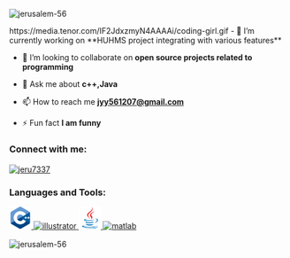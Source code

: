 <p align="left"> <img src="https://komarev.com/ghpvc/?username=jerusalem-56&label=Profile%20views&color=0e75b6&style=flat" alt="jerusalem-56" /> </p>
https://media.tenor.com/IF2JdxzmyN4AAAAi/coding-girl.gif
- 🔭 I’m currently working on **HUHMS project integrating with various features**

- 👯 I’m looking to collaborate on **open source projects related to programming**

- 💬 Ask me about **c++,Java**

- 📫 How to reach me **jyy561207@gmail.com**

- ⚡ Fun fact **I am funny**

<h3 align="left">Connect with me:</h3>
<p align="left">
<a href="https://instagram.com/jeru7337" target="blank"><img align="center" src="https://raw.githubusercontent.com/rahuldkjain/github-profile-readme-generator/master/src/images/icons/Social/instagram.svg" alt="jeru7337" height="30" width="40" /></a>
</p>

<h3 align="left">Languages and Tools:</h3>
<p align="left"> <a href="https://www.w3schools.com/cpp/" target="_blank" rel="noreferrer"> <img src="https://raw.githubusercontent.com/devicons/devicon/master/icons/cplusplus/cplusplus-original.svg" alt="cplusplus" width="40" height="40"/> </a> <a href="https://www.adobe.com/in/products/illustrator.html" target="_blank" rel="noreferrer"> <img src="https://www.vectorlogo.zone/logos/adobe_illustrator/adobe_illustrator-icon.svg" alt="illustrator" width="40" height="40"/> </a> <a href="https://www.java.com" target="_blank" rel="noreferrer"> <img src="https://raw.githubusercontent.com/devicons/devicon/master/icons/java/java-original.svg" alt="java" width="40" height="40"/> </a> <a href="https://www.mathworks.com/" target="_blank" rel="noreferrer"> <img src="https://upload.wikimedia.org/wikipedia/commons/2/21/Matlab_Logo.png" alt="matlab" width="40" height="40"/> </a> </p>

<p><img align="center" src="https://github-readme-stats.vercel.app/api/top-langs?username=jerusalem-56&show_icons=true&locale=en&layout=compact" alt="jerusalem-56" /></p>
